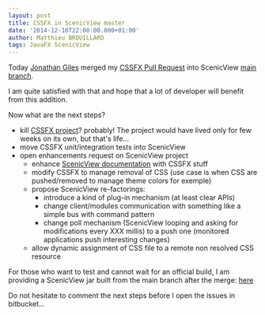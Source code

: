 ```yaml
---
layout: post
title: CSSFX in ScenicView master
date: '2014-12-10T22:00:00.000+01:00'
author: Matthieu BROUILLARD
tags: JavaFX ScenicView
---
```


Today [Jonathan Giles](http://www.jonathangiles.net/) merged my [CSSFX Pull Request](https://bitbucket.org/scenicview/scenic-view/pull-request/6/integration-of-cssfx-into-scenicview) into
ScenicView [main branch](https://bitbucket.org/scenicview/scenic-view/commits/9c93e111e09380a2f42e35cfd7a19573c48649ab).

I am quite satisfied with that and hope that a lot of developer will benefit from this addition.

Now what are the next steps?

- kill [CSSFX project](http://www.fxmisc.org/cssfx)? probably! The project would have lived only for few weeks on its own, but that's life...
- move CSSFX unit/integration tests into ScenicView
- open enhancements request on ScenicView project
  - enhance [ScenicView documentation](http://fxexperience.com/scenic-view/help/) with CSSFX stuff
  - modify CSSFX to manage removal of CSS (use case is when CSS are pushed/removed to manage theme colors for exemple)
  - propose ScenicView re-factorings:
    - introduce a kind of plug-in mechanism (at least clear APIs)
    - change client/modules communication with something like a simple bus with command pattern
    - change poll mechanism (ScenicView looping and asking for modifications every XXX millis) to a push one (monitored applications push interesting changes)
  - allow dynamic assignment of CSS file to a remote non resolved CSS resource
  
For those who want to test and cannot wait for an official build, I am providing a ScenicView jar built from the main branch after the merge: [here](/public/scenic-view-8.0-cssfx.jar)

Do not hesitate to comment the next steps before I open the issues in bitbucket...